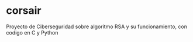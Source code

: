 # corsair
Proyecto de Ciberseguridad sobre algoritmo RSA y su funcionamiento, con codigo en C y Python 
